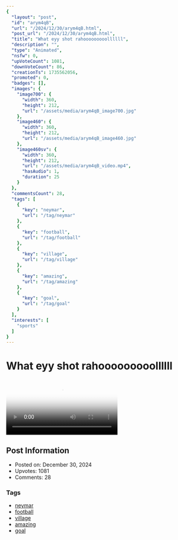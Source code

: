```yaml
---
{
  "layout": "post",
  "id": "arym4qB",
  "url": "/2024/12/30/arym4qB.html",
  "post_url": "/2024/12/30/arym4qB.html",
  "title": "What eyy shot rahooooooooollllll",
  "description": "",
  "type": "Animated",
  "nsfw": 0,
  "upVoteCount": 1081,
  "downVoteCount": 86,
  "creationTs": 1735562056,
  "promoted": 0,
  "badges": [],
  "images": {
    "image700": {
      "width": 360,
      "height": 212,
      "url": "/assets/media/arym4qB_image700.jpg"
    },
    "image460": {
      "width": 360,
      "height": 212,
      "url": "/assets/media/arym4qB_image460.jpg"
    },
    "image460sv": {
      "width": 360,
      "height": 212,
      "url": "/assets/media/arym4qB_video.mp4",
      "hasAudio": 1,
      "duration": 25
    }
  },
  "commentsCount": 28,
  "tags": [
    {
      "key": "neymar",
      "url": "/tag/neymar"
    },
    {
      "key": "football",
      "url": "/tag/football"
    },
    {
      "key": "village",
      "url": "/tag/village"
    },
    {
      "key": "amazing",
      "url": "/tag/amazing"
    },
    {
      "key": "goal",
      "url": "/tag/goal"
    }
  ],
  "interests": [
    "sports"
  ]
}
---
```


# What eyy shot rahooooooooollllll

<video controls playsinline loop poster="/assets/media/arym4qB_image460.jpg">
  <source src="/assets/media/arym4qB_video.mp4" type="video/mp4">
  Your browser does not support the video tag.
</video>

## Post Information

- Posted on: December 30, 2024
- Upvotes: 1081
- Comments: 28

### Tags

- [neymar](/tag/neymar)
- [football](/tag/football)
- [village](/tag/village)
- [amazing](/tag/amazing)
- [goal](/tag/goal)
